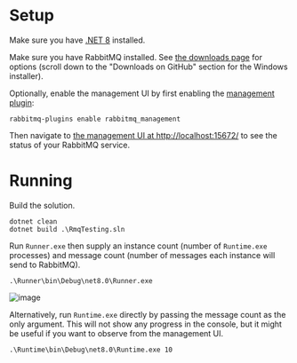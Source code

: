 # Setup

Make sure you have [.NET 8](https://dotnet.microsoft.com/en-us/download/dotnet/8.0) installed.

Make sure you have RabbitMQ installed. See [the downloads page](https://www.rabbitmq.com/download.html) for options (scroll down to the "Downloads on GitHub" section for the Windows installer).

Optionally, enable the management UI by first enabling the [management plugin](https://www.rabbitmq.com/management.html):

```console
rabbitmq-plugins enable rabbitmq_management
```

Then navigate to [the management UI at http://localhost:15672/](http://localhost:15672/) to see the status of your RabbitMQ service.

# Running

Build the solution.

```console
dotnet clean
dotnet build .\RmqTesting.sln
```

Run `Runner.exe` then supply an instance count (number of `Runtime.exe` processes) and message count (number of messages each instance will send to RabbitMQ).

```console
.\Runner\bin\Debug\net8.0\Runner.exe
```

![image](https://github.com/methvind/RmqTesting/assets/18388333/b5c7fc88-f4f3-4b32-97ef-e0ad6d242fd6)

Alternatively, run `Runtime.exe` directly by passing the message count as the only argument. This will not show any progress in the console, but it might be useful if you want to observe from the management UI.

```console
.\Runtime\bin\Debug\net8.0\Runtime.exe 10
```
